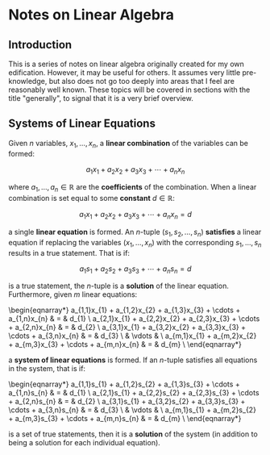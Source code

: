 Notes on Linear Algebra
=======================

Introduction
------------

This is a series of notes on linear algebra originally created for my own edification. However, it may be
useful for others. It assumes very little pre-knowledge, but also does not go too deeply into areas that I feel are
reasonably well known. These topics will be covered in sections with the title "generally", to signal that it is a
very brief overview.

Systems of Linear Equations
---------------------------

Given $n$ variables, $x_{1}, \ldots, x_{n}$, a **linear combination** of the variables can be formed:

$$
a_{1}x_{1} + a_{2}x_{2} + a_{3}x_{3} + \cdots + a_{n}x_{n}
$$

where $a_{1}, \ldots, a_{n} \in \mathbb{R}$ are the **coefficients** of the combination. When a linear combination is
set equal to some **constant** $d \in \mathbb{R}$:

$$
a_{1}x_{1} + a_{2}x_{2} + a_{3}x_{3} + \cdots + a_{n}x_{n} = d
$$

a single **linear equation** is formed. An $n$-tuple $(s_{1}, s_{2}, \ldots, s_{n})$ **satisfies** a linear equation if
replacing the variables ($x_{1}, \ldots, x_{n}$) with the corresponding $s_{1}, \ldots, s_{n}$ results in a true
statement. That is if:

$$
a_{1}s_{1} + a_{2}s_{2} + a_{3}s_{3} + \cdots + a_{n}s_{n} = d
$$

is a true statement, the $n$-tuple is a **solution** of the linear equation. Furthermore, given $m$ linear equations:

\begin{eqnarray*}
    a_{1,1}x_{1} + a_{1,2}x_{2} + a_{1,3}x_{3} + \cdots + a_{1,n}x_{n} & = & d_{1} \\
    a_{2,1}x_{1} + a_{2,2}x_{2} + a_{2,3}x_{3} + \cdots + a_{2,n}x_{n} & = & d_{2} \\
    a_{3,1}x_{1} + a_{3,2}x_{2} + a_{3,3}x_{3} + \cdots + a_{3,n}x_{n} & = & d_{3} \\
     & \vdots & \\
    a_{m,1}x_{1} + a_{m,2}x_{2} + a_{m,3}x_{3} + \cdots + a_{m,n}x_{n} & = & d_{m} \\
\end{eqnarray*}

a **system of linear equations** is formed. If an $n$-tuple satisfies all equations in the system, that is if:

\begin{eqnarray*}
    a_{1,1}s_{1} + a_{1,2}s_{2} + a_{1,3}s_{3} + \cdots + a_{1,n}s_{n} & = & d_{1} \\
    a_{2,1}s_{1} + a_{2,2}s_{2} + a_{2,3}s_{3} + \cdots + a_{2,n}s_{n} & = & d_{2} \\
    a_{3,1}s_{1} + a_{3,2}s_{2} + a_{3,3}s_{3} + \cdots + a_{3,n}s_{n} & = & d_{3} \\
     & \vdots & \\
    a_{m,1}s_{1} + a_{m,2}s_{2} + a_{m,3}s_{3} + \cdots + a_{m,n}s_{n} & = & d_{m} \\
\end{eqnarray*}

is a set of true statements, then it is a **solution** of the system (in addition to being a solution for each
individual equation).

